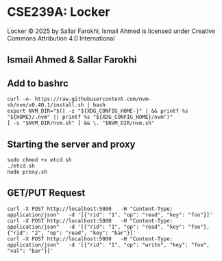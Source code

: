 # CSE239A: Locker

Locker © 2025 by Sallar Farokhi, Ismail Ahmed is licensed under Creative Commons Attribution 4.0 International 

## Ismail Ahmed & Sallar Farokhi

## Add to bashrc
```
curl -o- https://raw.githubusercontent.com/nvm-sh/nvm/v0.40.1/install.sh | bash
export NVM_DIR="$([ -z "${XDG_CONFIG_HOME-}" ] && printf %s "${HOME}/.nvm" || printf %s "${XDG_CONFIG_HOME}/nvm")"
[ -s "$NVM_DIR/nvm.sh" ] && \. "$NVM_DIR/nvm.sh"
```

## Starting the server and proxy
```
sudo chmod +x etcd.sh
./etcd.sh
node proxy.sh
```

## GET/PUT Request
```
curl -X POST http://localhost:5000   -H "Content-Type: application/json"   -d '[{"rid": "1", "op": "read", "key": "foo"}]'
curl -X POST http://localhost:5000   -H "Content-Type: application/json"   -d '[{"rid": "1", "op": "read", "key": "foo"},{"rid": "2", "op": "read", "key": "bar"}]'
curl -X POST http://localhost:5000   -H "Content-Type: application/json"   -d '[{"rid": "1", "op": "write", "key": "foo", "val": "bar"}]'
```
